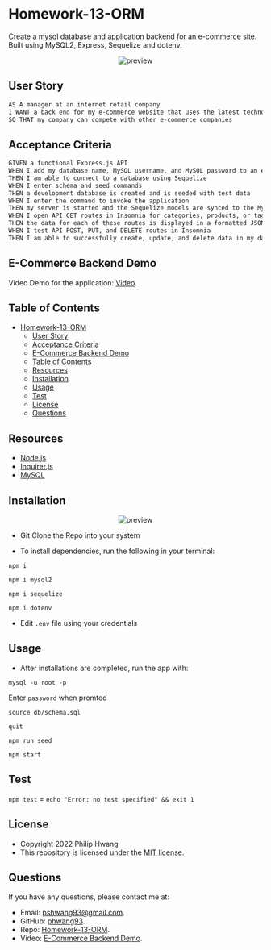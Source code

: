 # Homework-13-ORM
Create a mysql database and application backend for an e-commerce site. Built using MySQL2, Express, Sequelize and dotenv.

<p align = "center">
<img alt="preview" src="./imgs/Demo.gif">
</p>

## User Story

```md
AS A manager at an internet retail company
I WANT a back end for my e-commerce website that uses the latest technologies
SO THAT my company can compete with other e-commerce companies
```

## Acceptance Criteria

```md
GIVEN a functional Express.js API
WHEN I add my database name, MySQL username, and MySQL password to an environment variable file
THEN I am able to connect to a database using Sequelize
WHEN I enter schema and seed commands
THEN a development database is created and is seeded with test data
WHEN I enter the command to invoke the application
THEN my server is started and the Sequelize models are synced to the MySQL database
WHEN I open API GET routes in Insomnia for categories, products, or tags
THEN the data for each of these routes is displayed in a formatted JSON
WHEN I test API POST, PUT, and DELETE routes in Insomnia
THEN I am able to successfully create, update, and delete data in my database
```
## E-Commerce Backend Demo 

Video Demo for the application: [Video](https://youtu.be/Rz3_PmW4LyY).
## Table of Contents

- [Homework-13-ORM](#homework-13-orm)
  - [User Story](#user-story)
  - [Acceptance Criteria](#acceptance-criteria)
  - [E-Commerce Backend Demo](#e-commerce-backend-demo)
  - [Table of Contents](#table-of-contents)
  - [Resources](#resources)
  - [Installation](#installation)
  - [Usage](#usage)
  - [Test](#test)
  - [License](#license)
  - [Questions](#questions)

## Resources

* [Node.js](https://nodejs.org/)
* [Inquirer.js](https://www.npmjs.com/package/inquirer)
* [MySQL](https://www.npmjs.com/package/mysql)

## Installation

<p align = "center">
<img alt="preview" src="./imgs/setup.gif">
</p>

* Git Clone the Repo into your system

* To install dependencies, run the following in your terminal:
  
`npm i`

`npm i mysql2`

`npm i sequelize`

`npm i dotenv`

* Edit `.env` file using your credentials
## Usage

* After installations are completed, run the app with: 

`mysql -u root -p`

Enter `password` when promted

`source db/schema.sql`

`quit`

`npm run seed`
  
`npm start`

## Test

`npm test` = ```echo "Error: no test specified" && exit 1```
## License

* Copyright 2022 Philip Hwang
* This repository is licensed under the [MIT license](./LICENSE).

## Questions

If you have any questions, please contact me at: 
* Email: [pshwang93@gmail.com](mailto:pshwang93@gmail.com). 
* GitHub: [phwang93](https://github.com/phwang93).
* Repo: [Homework-13-ORM](https://github.com/phwang93/Homework-13-ORM).
* Video: [E-Commerce Backend Demo](https://youtu.be/Rz3_PmW4LyY).